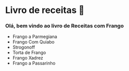 # Livro de receitas :chicken:

### Olá, bem vindo ao livro de Receitas com Frango

- Frango a Parmegiana
- Frango Com Quiabo
- Strogonoff
- Torta de Frango
- Frango Xadrez
- Frango a Passarinho
